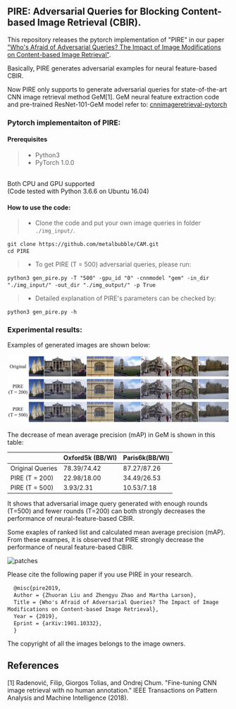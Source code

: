 ## PIRE: Adversarial Queries for Blocking Content-based Image Retrieval (CBIR).

This repository releases the pytorch implementation of "PIRE" in our paper ["Who's Afraid of Adversarial Queries? The Impact of Image Modifications on Content-based Image Retrieval"](https://arxiv.org/abs/1901.10332).

Basically, PIRE generates adversarial examples for neural feature-based CBIR.

Now PIRE only supports to generate adversarial queries for state-of-the-art CNN image retrieval method GeM[1]. GeM neural feature extraction code and pre-trained ResNet-101-GeM model refer to:
[cnnimageretrieval-pytorch](https://github.com/filipradenovic/cnnimageretrieval-pytorch)

### Pytorch implementaiton of PIRE:
#### Prerequisites

>* Python3<br/>
>* PyTorch 1.0.0<br/>
<br/>
Both CPU and GPU supported<br/>
(Code tested with Python 3.6.6 on Ubuntu 16.04)<br/>

#### How to use the code:

>* Clone the code and put your own image queries in folder ```./img_input/```.<br/>

```
git clone https://github.com/metalbubble/CAM.git
cd PIRE
```


>* To get PIRE (T = 500) adversarial queries, please run:

```
python3 gen_pire.py -T "500" -gpu_id "0" -cnnmodel "gem" -in_dir "./img_input/" -out_dir "./img_output/" -p True
```


>* Detailed explanation of PIRE's parameters can be checked by:

```
python3 gen_pire.py -h
```

### Experimental results:
	
Examples of generated images are shown below:

![patches](https://github.com/liuzrcc/PIRE/blob/master/examples/PIRE_exp_1.jpg)



The decrease of mean average precision (mAP) in GeM is shown in this table:



|                  | Oxford5k (BB/WI)                   | Paris6k(BB/WI)                     |
|------------------|-----------------------------|-----------------------------|
| Original Queries | 78.39/74.42                 | 87.27/87.26                 |
| PIRE (T = 200)   | 22.98/18.00                 | 34.49/26.53                 |
| PIRE (T = 500)   | 3.93/2.31                   | 10.53/7.18                  |



It shows that adversarial image query generated with enough rounds (T=500) and fewer rounds (T=200) can both
strongly decreases the performance of neural-feature-based CBIR.



Some exaples of ranked list and calculated mean average precision (mAP). From these exampes, it is observed that PIRE strongly decrease the performance of neural feature-based CBIR.

![patches](https://github.com/liuzrcc/PIRE/blob/master/examples/PIRE_exp_2.jpg)





Please cite the following paper if you use PIRE in your research.

      @misc{pire2019,
      Author = {Zhuoran Liu and Zhengyu Zhao and Martha Larson},
      Title = {Who's Afraid of Adversarial Queries? The Impact of Image Modifications on Content-based Image Retrieval},
      Year = {2019},
      Eprint = {arXiv:1901.10332},
      }
      
The copyright of all the images belongs to the image owners.



## References
[1] Radenović, Filip, Giorgos Tolias, and Ondrej Chum. 
"Fine-tuning CNN image retrieval with no human annotation." IEEE Transactions on Pattern Analysis and Machine Intelligence (2018).
